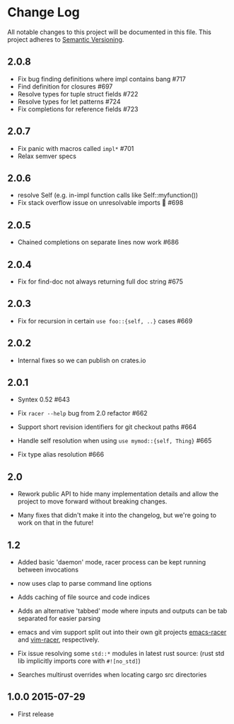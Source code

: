 Change Log
==========

All notable changes to this project will be documented in this file. This
project adheres to [Semantic Versioning](http://semver.org/).

## 2.0.8

- Fix bug finding definitions where impl contains bang #717
- Find definition for closures #697
- Resolve types for tuple struct fields #722
- Resolve types for let patterns #724
- Fix completions for reference fields #723

## 2.0.7

- Fix panic with macros called `impl*` #701
- Relax semver specs

## 2.0.6

- resolve Self (e.g. in-impl function calls like Self::myfunction())
- Fix stack overflow issue on unresolvable imports :tada: #698

## 2.0.5

- Chained completions on separate lines now work #686

## 2.0.4

- Fix for find-doc not always returning full doc string #675

## 2.0.3

- Fix for recursion in certain `use foo::{self, ..}` cases #669

## 2.0.2

- Internal fixes so we can publish on crates.io

## 2.0.1

- Syntex 0.52 #643

- Fix `racer --help` bug from 2.0 refactor #662

- Support short revision identifiers for git checkout paths #664

- Handle self resolution when using `use mymod::{self, Thing}` #665

- Fix type alias resolution #666

## 2.0

- Rework public API to hide many implementation details and allow the project to
  move forward without breaking changes.

- Many fixes that didn't make it into the changelog, but we're going to work on
  that in the future!

## 1.2

- Added basic 'daemon' mode, racer process can be kept running between
  invocations

- now uses clap to parse command line options

- Adds caching of file source and code indices

- Adds an alternative 'tabbed' mode where inputs and outputs can be tab
  separated for easier parsing

- emacs and vim support split out into their own git projects [emacs-racer] and
  [vim-racer], respectively.

- Fix issue resolving some `std::*` modules in latest rust source: (rust std lib
  implicitly imports core with `#![no_std]`)

- Searches multirust overrides when locating cargo src directories

## 1.0.0 2015-07-29

- First release

[vim-racer]: https://github.com/racer-rust/vim-racer
[emacs-racer]: https://github.com/racer-rust/emacs-racer
